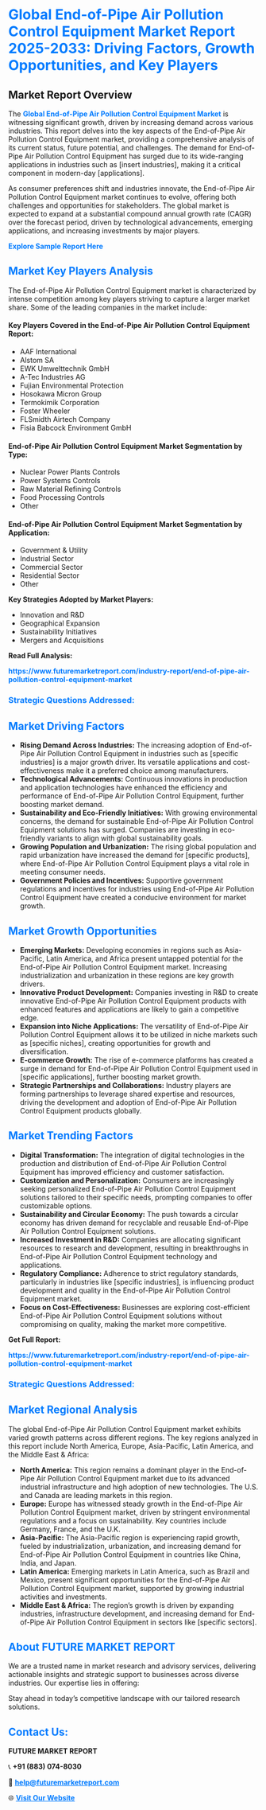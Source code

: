 <h1 style="color: #007BFF;">Global End-of-Pipe Air Pollution Control Equipment Market Report 2025-2033: Driving Factors, Growth Opportunities, and Key Players</h1>

<section id="overview">
<h2>Market Report Overview</h2>
<p>The <a href="https://www.futuremarketreport.com/industry-report/end-of-pipe-air-pollution-control-equipment-market" style="color: #007BFF; text-decoration: none;"><strong>Global End-of-Pipe Air Pollution Control Equipment Market</strong></a> is witnessing significant growth, driven by increasing demand across various industries. This report delves into the key aspects of the End-of-Pipe Air Pollution Control Equipment market, providing a comprehensive analysis of its current status, future potential, and challenges. The demand for End-of-Pipe Air Pollution Control Equipment has surged due to its wide-ranging applications in industries such as [insert industries], making it a critical component in modern-day [applications].</p>
<p>As consumer preferences shift and industries innovate, the End-of-Pipe Air Pollution Control Equipment market continues to evolve, offering both challenges and opportunities for stakeholders. The global market is expected to expand at a substantial compound annual growth rate (CAGR) over the forecast period, driven by technological advancements, emerging applications, and increasing investments by major players.</p>
</section>

<section id="overview">
<p><a href="https://www.futuremarketreport.com/request-sample/reportId=62900" style="color: #007BFF; text-decoration: none;"><strong>Explore Sample Report Here</strong></a></p>
</section>

<section id="key-players">
<h2 style="color: #007BFF;">Market Key Players Analysis</h2>
<p>The End-of-Pipe Air Pollution Control Equipment market is characterized by intense competition among key players striving to capture a larger market share. Some of the leading companies in the market include:</p>
<h4>Key Players Covered in the End-of-Pipe Air Pollution Control Equipment Report:</h4>
<ul><li>AAF International</li><li>Alstom SA</li><li>EWK Umwelttechnik GmbH</li><li>A-Tec Industries AG</li><li>Fujian Environmental Protection</li><li>Hosokawa Micron Group</li><li>Termokimik Corporation</li><li>Foster Wheeler</li><li>FLSmidth Airtech Company</li><li>Fisia Babcock Environment GmbH</li></ul>
<h4>End-of-Pipe Air Pollution Control Equipment Market Segmentation by Type:</h4>
<ul><li>Nuclear Power Plants Controls</li><li>Power Systems Controls</li><li>Raw Material Refining Controls</li><li>Food Processing Controls</li><li>Other</li></ul>

<h4>End-of-Pipe Air Pollution Control Equipment Market Segmentation by Application:</h4>
<ul><li>Government &amp; Utility</li><li>Industrial Sector</li><li>Commercial Sector</li><li>Residential Sector</li><li>Other</li></ul>
<p><strong>Key Strategies Adopted by Market Players:</strong></p>
<ul>
<li>Innovation and R&D</li>
<li>Geographical Expansion</li>
<li>Sustainability Initiatives</li>
<li>Mergers and Acquisitions</li>
</ul>
</section>

<section>
<p><strong>Read Full Analysis: </strong></p><a href="https://www.futuremarketreport.com/industry-report/end-of-pipe-air-pollution-control-equipment-market" style="color: #007BFF; text-decoration: none;"><strong>https://www.futuremarketreport.com/industry-report/end-of-pipe-air-pollution-control-equipment-market</strong></a>
<h3 style="color: #007BFF;">Strategic Questions Addressed:</h3>
</section>

<section id="driving-factors">
<h2 style="color: #007BFF;">Market Driving Factors</h2>
<ul>
<li><strong>Rising Demand Across Industries:</strong> The increasing adoption of End-of-Pipe Air Pollution Control Equipment in industries such as [specific industries] is a major growth driver. Its versatile applications and cost-effectiveness make it a preferred choice among manufacturers.</li>
<li><strong>Technological Advancements:</strong> Continuous innovations in production and application technologies have enhanced the efficiency and performance of End-of-Pipe Air Pollution Control Equipment, further boosting market demand.</li>
<li><strong>Sustainability and Eco-Friendly Initiatives:</strong> With growing environmental concerns, the demand for sustainable End-of-Pipe Air Pollution Control Equipment solutions has surged. Companies are investing in eco-friendly variants to align with global sustainability goals.</li>
<li><strong>Growing Population and Urbanization:</strong> The rising global population and rapid urbanization have increased the demand for [specific products], where End-of-Pipe Air Pollution Control Equipment plays a vital role in meeting consumer needs.</li>
<li><strong>Government Policies and Incentives:</strong> Supportive government regulations and incentives for industries using End-of-Pipe Air Pollution Control Equipment have created a conducive environment for market growth.</li>
</ul>
</section>

<section id="growth-opportunities">
<h2 style="color: #007BFF;">Market Growth Opportunities</h2>
<ul>
<li><strong>Emerging Markets:</strong> Developing economies in regions such as Asia-Pacific, Latin America, and Africa present untapped potential for the End-of-Pipe Air Pollution Control Equipment market. Increasing industrialization and urbanization in these regions are key growth drivers.</li>
<li><strong>Innovative Product Development:</strong> Companies investing in R&D to create innovative End-of-Pipe Air Pollution Control Equipment products with enhanced features and applications are likely to gain a competitive edge.</li>
<li><strong>Expansion into Niche Applications:</strong> The versatility of End-of-Pipe Air Pollution Control Equipment allows it to be utilized in niche markets such as [specific niches], creating opportunities for growth and diversification.</li>
<li><strong>E-commerce Growth:</strong> The rise of e-commerce platforms has created a surge in demand for End-of-Pipe Air Pollution Control Equipment used in [specific applications], further boosting market growth.</li>
<li><strong>Strategic Partnerships and Collaborations:</strong> Industry players are forming partnerships to leverage shared expertise and resources, driving the development and adoption of End-of-Pipe Air Pollution Control Equipment products globally.</li>
</ul>
</section>

<section id="trending-factors">
<h2 style="color: #007BFF;">Market Trending Factors</h2>
<ul>
<li><strong>Digital Transformation:</strong> The integration of digital technologies in the production and distribution of End-of-Pipe Air Pollution Control Equipment has improved efficiency and customer satisfaction.</li>
<li><strong>Customization and Personalization:</strong> Consumers are increasingly seeking personalized End-of-Pipe Air Pollution Control Equipment solutions tailored to their specific needs, prompting companies to offer customizable options.</li>
<li><strong>Sustainability and Circular Economy:</strong> The push towards a circular economy has driven demand for recyclable and reusable End-of-Pipe Air Pollution Control Equipment solutions.</li>
<li><strong>Increased Investment in R&D:</strong> Companies are allocating significant resources to research and development, resulting in breakthroughs in End-of-Pipe Air Pollution Control Equipment technology and applications.</li>
<li><strong>Regulatory Compliance:</strong> Adherence to strict regulatory standards, particularly in industries like [specific industries], is influencing product development and quality in the End-of-Pipe Air Pollution Control Equipment market.</li>
<li><strong>Focus on Cost-Effectiveness:</strong> Businesses are exploring cost-efficient End-of-Pipe Air Pollution Control Equipment solutions without compromising on quality, making the market more competitive.</li>
</ul>
</section>

<section>
<p><strong>Get Full Report: </strong></p><a href="https://www.futuremarketreport.com/industry-report/end-of-pipe-air-pollution-control-equipment-market" style="color: #007BFF; text-decoration: none;"><strong>https://www.futuremarketreport.com/industry-report/end-of-pipe-air-pollution-control-equipment-market</strong></a>
<h3 style="color: #007BFF;">Strategic Questions Addressed:</h3>
</section>


<section id="regional-analysis">
<h2 style="color: #007BFF;">Market Regional Analysis</h2>
<p>The global End-of-Pipe Air Pollution Control Equipment market exhibits varied growth patterns across different regions. The key regions analyzed in this report include North America, Europe, Asia-Pacific, Latin America, and the Middle East & Africa:</p>
<ul>
<li><strong>North America:</strong> This region remains a dominant player in the End-of-Pipe Air Pollution Control Equipment market due to its advanced industrial infrastructure and high adoption of new technologies. The U.S. and Canada are leading markets in this region.</li>
<li><strong>Europe:</strong> Europe has witnessed steady growth in the End-of-Pipe Air Pollution Control Equipment market, driven by stringent environmental regulations and a focus on sustainability. Key countries include Germany, France, and the U.K.</li>
<li><strong>Asia-Pacific:</strong> The Asia-Pacific region is experiencing rapid growth, fueled by industrialization, urbanization, and increasing demand for End-of-Pipe Air Pollution Control Equipment in countries like China, India, and Japan.</li>
<li><strong>Latin America:</strong> Emerging markets in Latin America, such as Brazil and Mexico, present significant opportunities for the End-of-Pipe Air Pollution Control Equipment market, supported by growing industrial activities and investments.</li>
<li><strong>Middle East & Africa:</strong> The region’s growth is driven by expanding industries, infrastructure development, and increasing demand for End-of-Pipe Air Pollution Control Equipment in sectors like [specific sectors].</li>
</ul>
</section>

<footer>
<h2 style="color: #007BFF;">About FUTURE MARKET REPORT</h2>
<p>We are a trusted name in market research and advisory services, delivering actionable insights and strategic support to businesses across diverse industries. Our expertise lies in offering:</p>

<p>Stay ahead in today’s competitive landscape with our tailored research solutions.</p>

<h2 style="color: #007BFF;">Contact Us:</h2>
<p><strong>FUTURE MARKET REPORT</strong></p>
<p>📞 <strong>+91 (883) 074-8030</strong></p>
<p>📧 <strong><a href="mailto:help@futuremarketreport.com" style="color: #007BFF;">help@futuremarketreport.com</a></strong></p>
<p>🌐 <strong><a href="https://www.futuremarketreport.com/" style="color: #007BFF;">Visit Our Website</a></strong></p>
</footer>